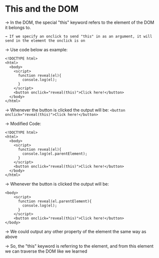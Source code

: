 # This and the DOM

→ In the DOM, the special "this" keyword refers to the element of the DOM it belongs to. 

    → If we specify an onclick to send "this" in as an argument, it will send in the element the onclick is on

→ Use code below as example: 

```
<!DOCTYPE html>
<html>
  <body>
    <script>
      function reveal(el){
        console.log(el);
      }
    </script>
    <button onclick="reveal(this)">Click here!</button>
  </body>
</html>
```

→ Whenever the button is clicked the output will be: ```<button onclick="reveal(this)">Click here!</button>```

→ Modified Code:

```
<!DOCTYPE html>
<html>
  <body>
    <script>
      function reveal(el){
        console.log(el.parentElement);
      }
    </script>
    <button onclick="reveal(this)">Click here!</button>
  </body>
</html>
```

→ Whenever the button is clicked the output will be: 

```
<body>
    <script>
      function reveal(el.parentElement){
        console.log(el);
      }
    </script>
    <button onclick="reveal(this)">Click here!</button>
</body>
```

→ We could output any other property of the element the same way as above

→ So, the "this" keyword is referring to the element, and from this element we can traverse the DOM like we learned



